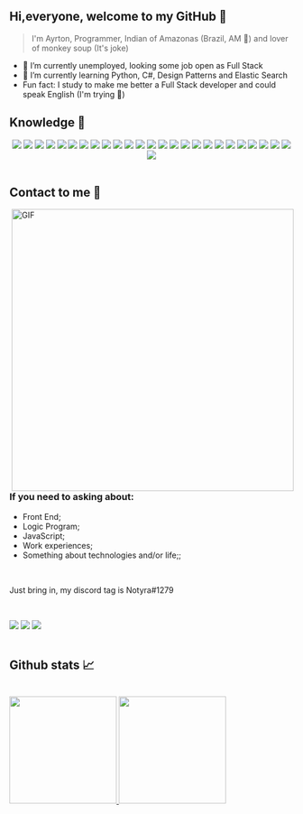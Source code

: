 ## Hi,everyone, welcome to my GitHub 👋

> I'm Ayrton, Programmer, Indian of Amazonas (Brazil, AM 🌳) and lover of monkey soup (It's joke)

- 🔭 I’m currently unemployed, looking some job open as Full Stack
- 🌱 I’m currently learning Python, C#, Design Patterns and Elastic Search
- Fun fact: I study to make me better a Full Stack developer and could speak English (I'm trying 🥺)


## Knowledge 🤔

<div align="center">
<img src="https://img.shields.io/badge/JavaScript-323330?style=for-the-badge&logo=javascript&logoColor=F7DF1E" />
<img src="https://img.shields.io/badge/CSS-239120?&style=for-the-badge&logo=css3&logoColor=white" />
<img src="https://img.shields.io/badge/HTML-239120?style=for-the-badge&logo=html5&logoColor=white" />
<img src="https://img.shields.io/badge/Node.js-43853D?style=for-the-badge&logo=node.js&logoColor=white" />
<img src="https://img.shields.io/badge/gulp-CF4747?style=for-the-badge&logo=Gulp&logoColor=white">
<img src="https://img.shields.io/badge/Express.js-404D59?style=for-the-badge&logo=Express.Js&logoColor=white">
<img src="https://img.shields.io/badge/TypeScript-007ACC?style=for-the-badge&logo=typescript&logoColor=white" />
<img src="https://img.shields.io/badge/Python-14354C?style=for-the-badge&logo=python&logoColor=white" />
<img src="https://img.shields.io/badge/Flask-000000?style=for-the-badge&logo=flask&logoColor=white">
<img src="https://img.shields.io/badge/Bootstrap-563D7C?style=for-the-badge&logo=bootstrap&logoColor=white" />
<img src="https://img.shields.io/badge/styled--components-DB7093?style=for-the-badge&logo=styled-components&logoColor=white">
<img src="https://img.shields.io/badge/chakra_ui-white?style=for-the-badge&logo=ChakraUi&logoColor=4a9895">
<img src="https://img.shields.io/badge/Sass-CC6699?style=for-the-badge&logo=sass&logoColor=white" />
<img src="https://img.shields.io/badge/React-20232A?style=for-the-badge&logo=react&logoColor=61DAFB" />
<img src="https://img.shields.io/badge/Next-FFFFFF?style=for-the-badge&logo=NextJs&logoColor=black" />
<img src="https://img.shields.io/badge/Vue.js-35495E?style=for-the-badge&logo=vue.js&logoColor=4FC08D" />
<img src="https://img.shields.io/badge/storybook-E75984?style=for-the-badge&logo=StoryBook&logoColor=white" />
<img src="https://img.shields.io/badge/vite-C377FD?style=for-the-badge&logo=Vite&logoColor=white">
<img src="https://img.shields.io/badge/jest-99425B?style=for-the-badge&logo=Jest&logoColor=white" />
<img src="https://img.shields.io/badge/testing_Library-242526?style=for-the-badge&logo=TestingLibrary&logoColor=E74E41">
<img src="https://img.shields.io/badge/vitest-729B1B?style=for-the-badge&logo=Vitest&logoColor=yellow">
<img src="https://img.shields.io/badge/MySQL-00000F?style=for-the-badge&logo=mysql&logoColor=white">
<img src="https://img.shields.io/badge/MongoDB-4EA94B?style=for-the-badge&logo=mongodb&logoColor=white">
<img src="https://img.shields.io/badge/SQLite-07405E?style=for-the-badge&logo=sqlite&logoColor=white">
<img src="https://img.shields.io/badge/Linux-E34F26?style=for-the-badge&logo=linux&logoColor=black">
<img src="https://img.shields.io/badge/Git-E34F26?style=for-the-badge&logo=git&logoColor=white">
</div>

<br>

## Contact to me 🤙

<img width="500" align="right" alt="GIF" src="https://media.tenor.com/vHcHG7mOtuAAAAAC/thumbs-up-ok.gif" >

### If you need to asking about:

- Front End;
- Logic Program;
- JavaScript;
- Work experiences;
- Something about technologies and/or life;;

<br>

Just bring in, my discord tag is Notyra#1279

<br>

<a href="https://www.linkedin.com/in/ayrton-guerra-862202177/" target="_blank"><img src="https://img.shields.io/badge/-LinkedIn-%230077B5?style=for-the-badge&logo=linkedin&logoColor=white" target="_blank"></a> 
<a href="https://www.instagram.com/ayrton.goncalves.98/" target="_blank"><img src="https://img.shields.io/badge/-Instagram-%23E4405F?style=for-the-badge&logo=instagram&logoColor=white" target="_blank"></a>
<a href = "mailto:ayrtong.guerra@gmail.com"><img src="https://img.shields.io/badge/Gmail-D14836?style=for-the-badge&logo=gmail&logoColor=white" target="_blank"></a>
<br>
<br>


## Github stats 📈

<br>

<div>
  <a href="https://github.com/AyrtonDev">
  <img height="190em" src="https://github-readme-stats.vercel.app/api?username=AyrtonDev&show_icons=true&theme=tokyonight&include_all_commits=true&count_private=true"/>
  <img height="190em" src="https://github-readme-stats.vercel.app/api/top-langs/?username=AyrtonDev&layout=compact&langs_count=7&theme=tokyonight"/>
</div>
